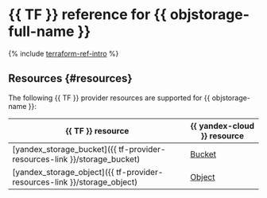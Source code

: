 # {{ TF }} reference for {{ objstorage-full-name }}

{% include [terraform-ref-intro](../_includes/terraform-ref-intro.md) %}

## Resources {#resources}

The following {{ TF }} provider resources are supported for {{ objstorage-name }}:

| **{{ TF }} resource** | **{{ yandex-cloud }} resource** |
| --- | --- |
| [yandex_storage_bucket]({{ tf-provider-resources-link }}/storage_bucket) | [Bucket](./concepts/bucket.md) |
| [yandex_storage_object]({{ tf-provider-resources-link }}/storage_object) | [Object](./concepts/object.md) |
